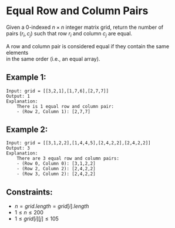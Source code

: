 # Equal Row and Column Pairs

Given a 0-indexed $n \times n$ integer matrix grid, return the number of  
pairs $(r_i, c_j)$ such that row $r_i$ and column $c_j$ are equal.

A row and column pair is considered equal if they contain the same elements  
in the same order (i.e., an equal array).

 

## Example 1:

    Input: grid = [[3,2,1],[1,7,6],[2,7,7]]
    Output: 1
    Explanation: 
        There is 1 equal row and column pair:
        - (Row 2, Column 1): [2,7,7]
        
## Example 2:

    Input: grid = [[3,1,2,2],[1,4,4,5],[2,4,2,2],[2,4,2,2]]
    Output: 3
    Explanation: 
        There are 3 equal row and column pairs:
        - (Row 0, Column 0): [3,1,2,2]
        - (Row 2, Column 2): [2,4,2,2]
        - (Row 3, Column 2): [2,4,2,2]

 

## Constraints:

* $n = grid.length = grid[i].length$
* $1 \le n \le 200$
* $1 \le grid[i][j] \le 105$

